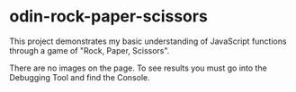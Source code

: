 # odin-rock-paper-scissors

This project demonstrates my basic understanding of JavaScript functions through a game of "Rock, Paper, Scissors".

There are no images on the page. To see results you must go into the
Debugging Tool and find the Console.